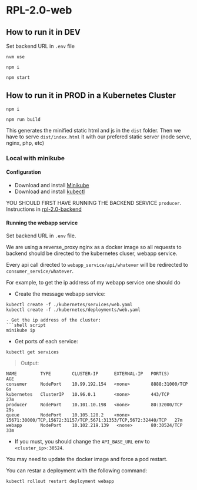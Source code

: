 # RPL-2.0-web

## How to run it in DEV

Set backend URL in `.env` file

```
nvm use
```

```
npm i
```

```
npm start
```

## How to run it in PROD in a Kubernetes Cluster

```
npm i
```

```
npm run build
```

This generates the minified static html and js in the `dist` folder. Then we have to serve `dist/index.html` it with our prefered static server (node serve, nginx, php, etc)


### Local with minikube
#### Configuration
- Download and install [Minikube](https://kubernetes.io/docs/tasks/tools/install-minikube/)
- Download and install [kubectl](https://kubernetes.io/docs/tasks/tools/install-kubectl/)


YOU SHOULD FIRST HAVE RUNNING THE BACKEND SERVICE `producer`. Instructions in [rpl-2.0-backend](https://github.com/alelevinas/RPL-2.0)

#### Running the webapp service

Set backend URL in `.env` file.

We are using a reverse_proxy nginx as a docker image so all requests to backend should be directed to the kubernetes cluser, webapp service.

Every api call directed to `webapp_service/api/whatever` will be redirected to `consumer_service/whatever`.

For example, to get the ip address of my webapp service one should do


- Create the message webapp service:
```shell script
kubectl create -f ./kubernetes/services/web.yaml
kubectl create -f ./kubernetes/deployments/web.yaml
```

```
- Get the ip address of the cluster:
```shell script
minikube ip
```
- Get ports of each service:
```shell script
kubectl get services
```
> Output:
```
NAME         TYPE        CLUSTER-IP      EXTERNAL-IP   PORT(S)                                                         AGE
consumer     NodePort    10.99.192.154   <none>        8888:31000/TCP                                                  6s
kubernetes   ClusterIP   10.96.0.1       <none>        443/TCP                                                         27m
producer     NodePort    10.101.10.198   <none>        80:32000/TCP                                                    29s
queue        NodePort    10.105.128.2    <none>        15671:30000/TCP,15672:31157/TCP,5671:31353/TCP,5672:32440/TCP   27m
webapp       NodePort    10.102.219.139   <none>       80:30524/TCP                                                    33m
```

- If you must, you should change the `API_BASE_URL` env to `<cluster_ip>:30524`.

You may need to update the docker image and force a pod restart.

You can restar a deployment with the following command:

```shell script
kubectl rollout restart deployment webapp
```

